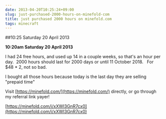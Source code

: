 ```yaml
---
date: 2013-04-20T10:25:24+09:00
slug: just-purchased-2000-hours-on-minefold-com
title: just purchased 2000 hours on minefold.com
tags: minecraft
---
```


##10:25 Saturday 20 April 2013

**10:20am Saturday 20 April 2013**

I had 24 free hours, and used up 14 in a couple weeks, so that's an hour per day.  2000 hours should last for 2000 days or until 11 October 2018.   For $48 * 2, not so bad.

I bought all those hours because today is the last day they are selling "prepaid time"

Visit [https://minefold.com/](https://minefold.com/) directly, or go through my referral link yayer!

[https://minefold.com/i/xXWI3GnR7cx0](https://minefold.com/i/xXWI3GnR7cx0)
